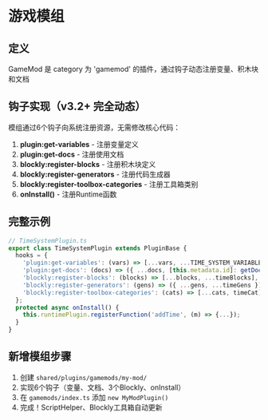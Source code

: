 # 游戏模组

## 定义

GameMod 是 category 为 'gamemod' 的插件，通过钩子动态注册变量、积木块和文档

## 钩子实现（v3.2+ 完全动态）

模组通过6个钩子向系统注册资源，无需修改核心代码：

1. **plugin:get-variables** - 注册变量定义
2. **plugin:get-docs** - 注册使用文档
3. **blockly:register-blocks** - 注册积木块定义
4. **blockly:register-generators** - 注册代码生成器
5. **blockly:register-toolbox-categories** - 注册工具箱类别
6. **onInstall()** - 注册Runtime函数

## 完整示例

```typescript
// TimeSystemPlugin.ts
export class TimeSystemPlugin extends PluginBase {
  hooks = {
    'plugin:get-variables': (vars) => [...vars, ...TIME_SYSTEM_VARIABLES],
    'plugin:get-docs': (docs) => ({ ...docs, [this.metadata.id]: getDocs() }),
    'blockly:register-blocks': (blocks) => [...blocks, ...timeBlocks],
    'blockly:register-generators': (gens) => ({ ...gens, ...timeGens }),
    'blockly:register-toolbox-categories': (cats) => [...cats, timeCat]
  };
  protected async onInstall() {
    this.runtimePlugin.registerFunction('addTime', (m) => {...});
  }
}
```

## 新增模组步骤

1. 创建 `shared/plugins/gamemods/my-mod/`
2. 实现6个钩子（变量、文档、3个Blockly、onInstall）
3. 在 `gamemods/index.ts` 添加 `new MyModPlugin()`
4. 完成！ScriptHelper、Blockly工具箱自动更新
